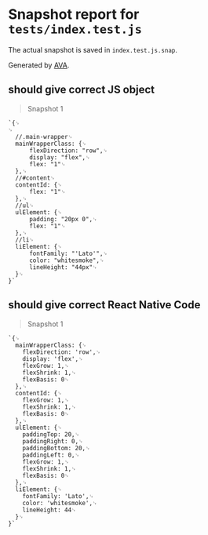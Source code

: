 # Snapshot report for `tests/index.test.js`

The actual snapshot is saved in `index.test.js.snap`.

Generated by [AVA](https://ava.li).

## should give correct JS object

> Snapshot 1

    `{␊
    ␊
      //.main-wrapper␊
      mainWrapperClass: {␊
          flexDirection: "row",␊
          display: "flex",␊
          flex: "1"␊
      },␊
      //#content␊
      contentId: {␊
          flex: "1"␊
      },␊
      //ul␊
      ulElement: {␊
          padding: "20px 0",␊
          flex: "1"␊
      },␊
      //li␊
      liElement: {␊
          fontFamily: "'Lato'",␊
          color: "whitesmoke",␊
          lineHeight: "44px"␊
      }␊
    }`

## should give correct React Native Code

> Snapshot 1

    `{␊
      mainWrapperClass: {␊
        flexDirection: 'row',␊
        display: 'flex',␊
        flexGrow: 1,␊
        flexShrink: 1,␊
        flexBasis: 0␊
      },␊
      contentId: {␊
        flexGrow: 1,␊
        flexShrink: 1,␊
        flexBasis: 0␊
      },␊
      ulElement: {␊
        paddingTop: 20,␊
        paddingRight: 0,␊
        paddingBottom: 20,␊
        paddingLeft: 0,␊
        flexGrow: 1,␊
        flexShrink: 1,␊
        flexBasis: 0␊
      },␊
      liElement: {␊
        fontFamily: 'Lato',␊
        color: 'whitesmoke',␊
        lineHeight: 44␊
      }␊
    }`
